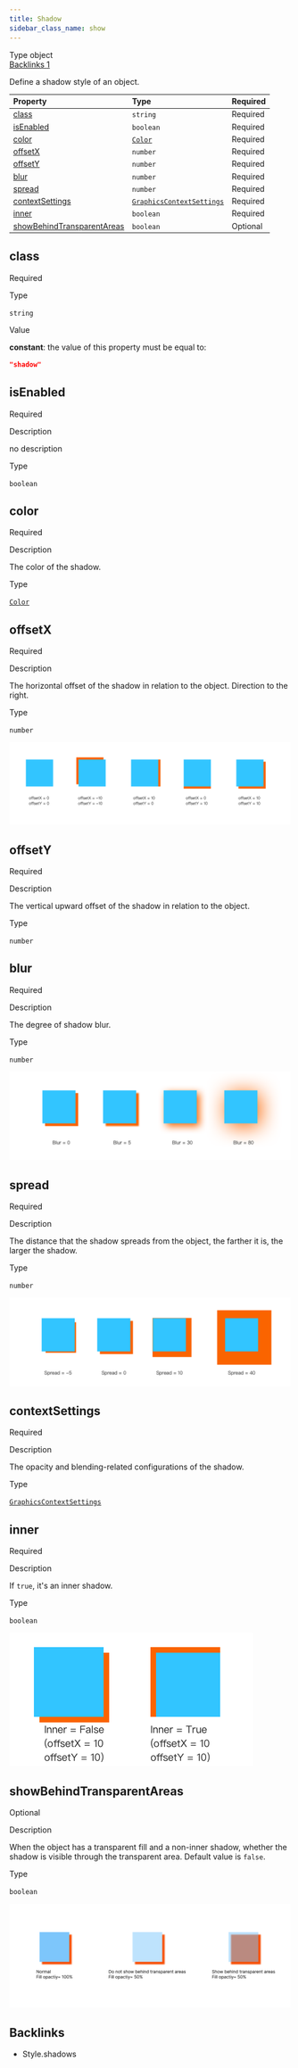 ```yaml
---
title: Shadow
sidebar_class_name: show
---
```


<div className="section-badges">

<div className="badge type">
        <span className="label">Type</span>
        <span className="value">object</span>
      </div>

<a href="#backlinks" className="badge backlinks">
          <span className="label">Backlinks</span>
          <span className="value">1</span>
        </a>

</div>

Define a shadow style of an object.

<div className="property-preview">

<div className="property-table">

| Property                                                  | Type                                                                         | Required                                            |
| :-------------------------------------------------------- | :--------------------------------------------------------------------------- | :-------------------------------------------------- |
| [class](#class)                                           | `string`                                                                     | <span className="property-required">Required</span> |
| [isEnabled](#isenabled)                                   | `boolean`                                                                    | <span className="property-required">Required</span> |
| [color](#color)                                           | [`Color`](/specs/vectorgraphics/color)                                       | <span className="property-required">Required</span> |
| [offsetX](#offsetx)                                       | `number`                                                                     | <span className="property-required">Required</span> |
| [offsetY](#offsety)                                       | `number`                                                                     | <span className="property-required">Required</span> |
| [blur](#blur)                                             | `number`                                                                     | <span className="property-required">Required</span> |
| [spread](#spread)                                         | `number`                                                                     | <span className="property-required">Required</span> |
| [contextSettings](#contextsettings)                       | [`GraphicsContextSettings`](/specs/vectorgraphics/graphics-context-settings) | <span className="property-required">Required</span> |
| [inner](#inner)                                           | `boolean`                                                                    | <span className="property-required">Required</span> |
| [showBehindTransparentAreas](#showbehindtransparentareas) | `boolean`                                                                    | <span className="property-optional">Optional</span> |

</div>

</div>

<div className="property">

<div className="property-heading">

## class

<span className="property-required">Required</span>

</div>

<div className="property-item">

Type

`string`

</div>

<div className="property-item">

Value

<div className="value-description">

**constant**: the value of this property must be equal to:

```json
"shadow"
```

</div>

</div>

</div>

<div className="property">

<div className="property-heading">

## isEnabled

<span className="property-required">Required</span>

</div>

<div className="property-item">

Description

<div>

no description

</div>

</div>

<div className="property-item">

Type

`boolean`

</div>

</div>

<div className="property">

<div className="property-heading">

## color

<span className="property-required">Required</span>

</div>

<div className="property-item">

Description

<div>

The color of the shadow.

</div>

</div>

<div className="property-item">

Type

[`Color`](/specs/vectorgraphics/color)

</div>

</div>

<div className="property">

<div className="property-heading">

## offsetX

<span className="property-required">Required</span>

</div>

<div className="property-item">

Description

<div>

The horizontal offset of the shadow in relation to the object. Direction to the right.

</div>

</div>

<div className="property-item">

Type

`number`

</div>

<div className="property-item">

<p></p>

<div className="property-images">

<img src="/img/vector/Shadow/offset.png" alt="" />

</div>

</div>

</div>

<div className="property">

<div className="property-heading">

## offsetY

<span className="property-required">Required</span>

</div>

<div className="property-item">

Description

<div>

The vertical upward offset of the shadow in relation to the object.

</div>

</div>

<div className="property-item">

Type

`number`

</div>

</div>

<div className="property">

<div className="property-heading">

## blur

<span className="property-required">Required</span>

</div>

<div className="property-item">

Description

<div>

The degree of shadow blur.

</div>

</div>

<div className="property-item">

Type

`number`

</div>

<div className="property-item">

<p></p>

<div className="property-images">

<img src="/img/vector/Shadow/blur.png" alt="" />

</div>

</div>

</div>

<div className="property">

<div className="property-heading">

## spread

<span className="property-required">Required</span>

</div>

<div className="property-item">

Description

<div>

The distance that the shadow spreads from the object, the farther it is, the larger the shadow.

</div>

</div>

<div className="property-item">

Type

`number`

</div>

<div className="property-item">

<p></p>

<div className="property-images">

<img src="/img/vector/Shadow/spread.png" alt="" />

</div>

</div>

</div>

<div className="property">

<div className="property-heading">

## contextSettings

<span className="property-required">Required</span>

</div>

<div className="property-item">

Description

<div>

The opacity and blending-related configurations of the shadow.

</div>

</div>

<div className="property-item">

Type

[`GraphicsContextSettings`](/specs/vectorgraphics/graphics-context-settings)

</div>

</div>

<div className="property">

<div className="property-heading">

## inner

<span className="property-required">Required</span>

</div>

<div className="property-item">

Description

<div>

If `true`, it's an inner shadow.

</div>

</div>

<div className="property-item">

Type

`boolean`

</div>

<div className="property-item">

<p></p>

<div className="property-images">

<img src="/img/vector/Shadow/inner.png" alt="" />

</div>

</div>

</div>

<div className="property">

<div className="property-heading">

## showBehindTransparentAreas

<span className="property-optional">Optional</span>

</div>

<div className="property-item">

Description

<div>

When the object has a transparent fill and a non-inner shadow, whether the shadow is visible through the transparent area.
Default value is `false`.

</div>

</div>

<div className="property-item">

Type

`boolean`

</div>

<div className="property-item">

<p></p>

<div className="property-images">

<img src="/img/vector/Shadow/showBehindTransparentAreas.png" alt="" />

</div>

</div>

</div>

<div id="backlinks" className="section-backlinks">

<div className="backlinks-title"><h2>Backlinks</h2></div>

<ul className="backlinks-list">

<li className="backlink">
      <Link to='/specs/vectorgraphics/style#shadows'>Style.shadows</Link>
      </li>

</ul>

</div>
